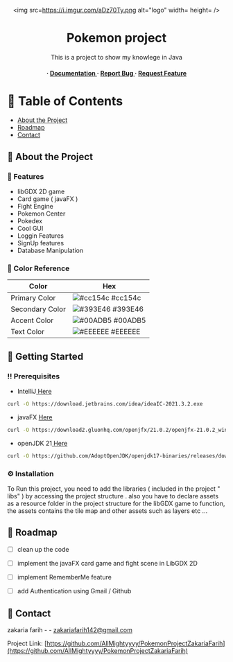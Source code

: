 <div align='center'>

<img src=https://i.imgur.com/aDz70Ty.png alt="logo" width= height= />

<h1>Pokemon project</h1>
<p>This is a project to show my knowlege in Java </p>

<h4> <span> · </span> <a href="https://github.com/AllMightyyyy/PokemonProjectZakariaFarih /blob/master/README.md"> Documentation </a> <span> · </span> <a href="https://github.com/AllMightyyyy/PokemonProjectZakariaFarih /issues"> Report Bug </a> <span> · </span> <a href="https://github.com/AllMightyyyy/PokemonProjectZakariaFarih /issues"> Request Feature </a> </h4>


</div>

# :notebook_with_decorative_cover: Table of Contents

- [About the Project](#star2-about-the-project)
- [Roadmap](#compass-roadmap)
- [Contact](#handshake-contact)


## :star2: About the Project

### :dart: Features
- libGDX 2D game
- Card game ( javaFX )
- Fight Engine
- Pokemon Center
- Pokedex
- Cool GUI
- Loggin Features
- SignUp features
- Database Manipulation


### :art: Color Reference
| Color | Hex |
| --------------- | ---------------------------------------------------------------- |
| Primary Color | ![#cc154c](https://via.placeholder.com/10/cc154c?text=+) #cc154c |
| Secondary Color | ![#393E46](https://via.placeholder.com/10/393E46?text=+) #393E46 |
| Accent Color | ![#00ADB5](https://via.placeholder.com/10/00ADB5?text=+) #00ADB5 |
| Text Color | ![#EEEEEE](https://via.placeholder.com/10/EEEEEE?text=+) #EEEEEE |

## :toolbox: Getting Started

### :bangbang: Prerequisites

- IntelliJ<a href="https://www.jetbrains.com/idea/download/download-thanks.html?platform=windows&code=IIC"> Here</a>
```bash
curl -O https://download.jetbrains.com/idea/ideaIC-2021.3.2.exe
```
- javaFX <a href="https://download2.gluonhq.com/openjfx/21.0.2/openjfx-21.0.2_windows-x64_bin-sdk.zip"> Here</a>
```bash
curl -O https://download2.gluonhq.com/openjfx/21.0.2/openjfx-21.0.2_windows-x64_bin-sdk.zip
```
- openJDK 21<a href="https://download.java.net/java/GA/jdk21.0.2/f2283984656d49d69e91c558476027ac/13/GPL/openjdk-21.0.2_windows-x64_bin.zip"> Here</a>
```bash
curl -O https://github.com/AdoptOpenJDK/openjdk17-binaries/releases/download/jdk-17.0.1%2B12/OpenJDK17U-jdk_x64_windows_hotspot_17.0.1_12.zip
```


### :gear: Installation

To Run this project, you need to add the libraries ( included in the project " libs" ) by accessing the project structure . also you have to declare assets as a resource folder in the project structure for the libGDX game to function, the assets contains the tile map and other assets such as layers etc ...


## :compass: Roadmap

* [ ] clean up the code
* [ ] implement the javaFX card game and fight scene in LibGDX 2D
* [ ] implement RememberMe feature
* [ ] add Authentication using Gmail / Github


## :handshake: Contact

zakaria farih - - zakariafarih142@gmail.com

Project Link: [https://github.com/AllMightyyyy/PokemonProjectZakariaFarih](https://github.com/AllMightyyyy/PokemonProjectZakariaFarih)
